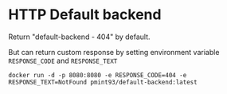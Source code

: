 # HTTP Default backend

Return "default-backend - 404" by default.

But can return custom response by setting environment variable `RESPONSE_CODE` and `RESPONSE_TEXT`

```
docker run -d -p 8080:8080 -e RESPONSE_CODE=404 -e RESPONSE_TEXT=NotFound pmint93/default-backend:latest
```
